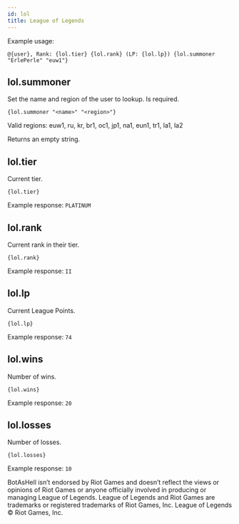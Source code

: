 ```yaml
---
id: lol
title: League of Legends
---
```


Example usage:

`@{user}, Rank: {lol.tier} {lol.rank} (LP: {lol.lp}) {lol.summoner "ErlePerle" "euw1"}`


## lol.summoner

Set the name and region of the user to lookup. Is required.

`{lol.summoner "<name>" "<region>"}`

Valid regions: euw1, ru, kr, br1, oc1, jp1, na1, eun1, tr1, la1, la2

Returns an empty string.

## lol.tier

Current tier.

`{lol.tier}`

Example response: `PLATINUM`

## lol.rank

Current rank in their tier.

`{lol.rank}`

Example response: `II`

## lol.lp

Current League Points.

`{lol.lp}`

Example response: `74`

## lol.wins

Number of wins.

`{lol.wins}`

Example response: `20`

## lol.losses

Number of losses.

`{lol.losses}`

Example response: `10`


BotAsHell isn’t endorsed by Riot Games and doesn’t reflect the views or opinions of Riot Games
or anyone officially involved in producing or managing League of Legends. League of Legends and Riot Games are
trademarks or registered trademarks of Riot Games, Inc. League of Legends © Riot Games, Inc.